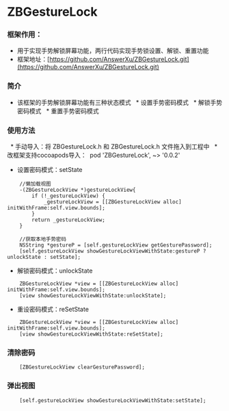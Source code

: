 # ZBGestureLock
### 框架作用：
* 用于实现手势解锁屏幕功能，两行代码实现手势锁设置、解锁、重置功能
* 框架地址：[https://github.com/AnswerXu/ZBGestureLock.git](https://github.com/AnswerXu/ZBGestureLock.git)

### 简介
* 该框架的手势解锁屏幕功能有三种状态模式
    * 设置手势密码模式
    * 解锁手势密码模式
    * 重置手势密码模式
                                 
### 使用方法
    * 手动导入：将 ZBGestureLock.h 和 ZBGestureLock.h 文件拖入到工程中
    * 改框架支持cocoapods导入：  pod 'ZBGestureLock', ~> '0.0.2'
* 设置密码模式：setState
```Objc
    //懒加载视图
    -(ZBGestureLockView *)gestureLockView{
        if (!_gestureLockView) {
            _gestureLockView = [[ZBGestureLockView alloc] initWithFrame:self.view.bounds];
        }
        return _gestureLockView;
    }
    
    //获取本地手势密码
    NSString *gestureP = [self.gestureLockView getGesturePassword];
    [self.gestureLockView showGestureLockViewWithState:gestureP ? unlockState : setState];
```

* 解锁密码模式：unlockState
```Objc
    ZBGestureLockView *view = [[ZBGestureLockView alloc] initWithFrame:self.view.bounds];
    [view showGestureLockViewWithState:unlockState];
```

* 重设密码模式：reSetState
```Objc
    ZBGestureLockView *view = [[ZBGestureLockView alloc] initWithFrame:self.view.bounds];
    [view showGestureLockViewWithState:reSetState];
```

### 清除密码
```Objc
    [ZBGestureLockView clearGesturePassword];
```

### 弹出视图
```Objc
    [self.gestureLockView showGestureLockViewWithState:setState];
````
